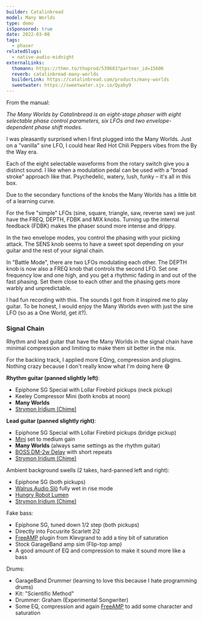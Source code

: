 ```yaml
---
builder: Catalinbread
model: Many Worlds
type: demo
isSponsored: true
date: 2022-03-08
tags:
  - phaser
relatedSlugs:
  - native-audio-midnight
externalLinks:
  thomann: https://thmn.to/thoprod/539683?partner_id=15606
  reverb: catalinbread-many-worlds
  builderLink: https://catalinbread.com/products/many-worlds
  sweetwater: https://sweetwater.sjv.io/Qyaby9
---
```


From the manual:

_The Many Worlds by Catalinbread is an eight-stage phaser with eight selectable phase control parameters, six LFOs and two envelope-dependent phase shift modes._

I was pleasantly surprised when I first plugged into the Many Worlds. Just on a "vanilla" sine LFO, I could hear Red Hot Chili Peppers vibes from the By the Way era.

Each of the eight selectable waveforms from the rotary switch give you a distinct sound. I like when a modulation pedal can be used with a "broad stroke" approach like that. Psychedelic, watery, lush, funky – it's all in this box.

Due to the secondary functions of the knobs the Many Worlds has a little bit of a learning curve.

For the five "simple" LFOs (sine, square, triangle, saw, reverse saw) we just have the FREQ, DEPTH, FDBK and MIX knobs. Turning up the internal feedback (FDBK) makes the phaser sound more intense and drippy.

In the two envelope modes, you control the phasing with your picking attack. The SENS knob seems to have a sweet spot depending on your guitar and the rest of your signal chain.

In "Battle Mode", there are two LFOs modulating each other. The DEPTH knob is now also a FREQ knob that controls the second LFO. Set one frequency low and one high, and you get a rhythmic fading in and out of the fast phasing. Set them close to each other and the phasing gets more warbly and unpredictable.

I had fun recording with this. The sounds I got from it inspired me to play guitar. To be honest, I would enjoy the Many Worlds even with just the sine LFO (so as a One World, get it?).

### Signal Chain

Rhythm and lead guitar that have the Many Worlds in the signal chain have minimal compression and limiting to make them sit better in the mix.

For the backing track, I applied more EQing, compression and plugins. Nothing crazy because I don't really know what I'm doing here 😅

**Rhythm guitar (panned slightly left)**:

- Epiphone SG Special with Lollar Firebird pickups (neck pickup)
- Keeley Compressor Mini (both knobs at noon)
- **Many Worlds**
- [Strymon Iridium (Chime)](/demos/strymon-iridium)

**Lead guitar (panned slightly right)**:

- Epiphone SG Special with Lollar Firebird pickups (bridge pickup)
- [Mini](/demos/smallsound-bigsound-mini) set to medium gain
- **Many Worlds** (always same settings as the rhythm guitar)
- [BOSS DM-2w Delay](/demos/boss-dm-2w-delay) with short repeats
- [Strymon Iridium (Chime)](/demos/strymon-iridium)

Ambient background swells (2 takes, hard-panned left and right):

- Epiphone SG (both pickups)
- [Walrus Audio Slö](/demos/walrus-audio-slo) fully wet in rise mode
- [Hungry Robot Lumen](/demos/hungry-robot-lumen)
- [Strymon Iridium (Chime)](/demos/strymon-iridium)

Fake bass:

- Epiphone SG, tuned down 1/2 step (both pickups)
- Directly into Focusrite Scarlett 2i2
- [FreeAMP](https://klevgrand.com/products/freeamp) plugin from Klevgrand to add a tiny bit of saturation
- Stock GarageBand amp sim (Flip-top amp)
- A good amount of EQ and compression to make it sound more like a bass

Drums:

- GarageBand Drummer (learning to love this because I hate programming drums)
- Kit: "Scientific Method"
- Drummer: Graham (Experimental Songwriter)
- Some EQ, compression and again [FreeAMP](https://klevgrand.com/products/freeamp) to add some character and saturation
